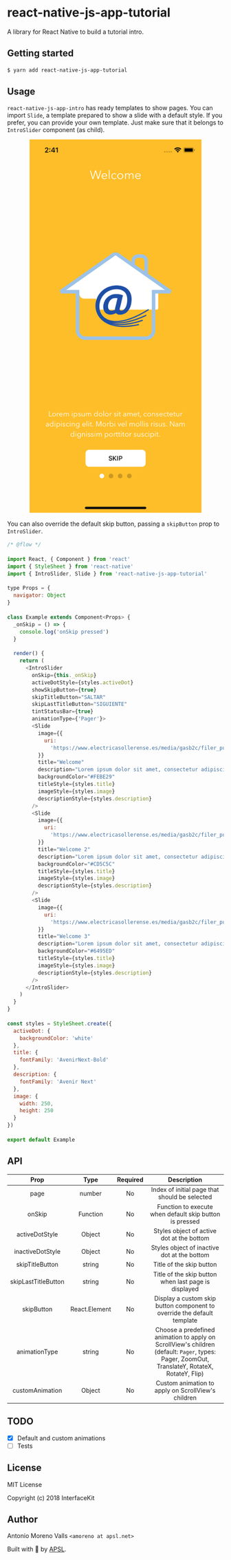 # react-native-js-app-tutorial

A library for React Native to build a tutorial intro.

## Getting started

```sh
$ yarn add react-native-js-app-tutorial
```

## Usage

`react-native-js-app-intro` has ready templates to show pages. You can import `Slide`, a template prepared to show a slide with a default style. If you prefer, you can provide your own template. Just make sure that it belongs to `IntroSlider` component (as child).

<p align="center">
<img src="./template.png" alt="Stepper" width="400">
</p>

You can also override the default skip button, passing a `skipButton` prop to `IntroSlider`.

```js
/* @flow */

import React, { Component } from 'react'
import { StyleSheet } from 'react-native'
import { IntroSlider, Slide } from 'react-native-js-app-tutorial'

type Props = {
  navigator: Object
}

class Example extends Component<Props> {
  _onSkip = () => {
    console.log('onSkip pressed')
  }

  render() {
    return (
      <IntroSlider
        onSkip={this._onSkip}
        activeDotStyle={styles.activeDot}
        showSkipButton={true}
        skipTitleButton="SALTAR"
        skipLastTitleButton="SIGUIENTE"
        tintStatusBar={true}
        animationType={'Pager'}>
        <Slide
          image={{
            uri:
              'https://www.electricasollerense.es/media/gasb2c/filer_public_thumbnails/filer_public/2014/04/11/fibra-logo-domestica.png__1618x1231_q85_crop_subsampling-2_upscale.png'
          }}
          title="Welcome"
          description="Lorem ipsum dolor sit amet, consectetur adipiscing elit. Morbi vel mollis risus. Nam dignissim porttitor suscipit."
          backgroundColor="#FEBE29"
          titleStyle={styles.title}
          imageStyle={styles.image}
          descriptionStyle={styles.description}
        />
        <Slide
          image={{
            uri:
              'https://www.electricasollerense.es/media/gasb2c/filer_public_thumbnails/filer_public/2014/04/11/fibra-logo-domestica.png__1618x1231_q85_crop_subsampling-2_upscale.png'
          }}
          title="Welcome 2"
          description="Lorem ipsum dolor sit amet, consectetur adipiscing elit. Morbi vel mollis risus. Nam dignissim porttitor suscipit."
          backgroundColor="#CD5C5C"
          titleStyle={styles.title}
          imageStyle={styles.image}
          descriptionStyle={styles.description}
        />
        <Slide
          image={{
            uri:
              'https://www.electricasollerense.es/media/gasb2c/filer_public_thumbnails/filer_public/2014/04/11/fibra-logo-domestica.png__1618x1231_q85_crop_subsampling-2_upscale.png'
          }}
          title="Welcome 3"
          description="Lorem ipsum dolor sit amet, consectetur adipiscing elit. Morbi vel mollis risus. Nam dignissim porttitor suscipit."
          backgroundColor="#6495ED"
          titleStyle={styles.title}
          imageStyle={styles.image}
          descriptionStyle={styles.description}
        />
      </IntroSlider>
    )
  }
}

const styles = StyleSheet.create({
  activeDot: {
    backgroundColor: 'white'
  },
  title: {
    fontFamily: 'AvenirNext-Bold'
  },
  description: {
    fontFamily: 'Avenir Next'
  },
  image: {
    width: 250,
    height: 250
  }
})

export default Example
```

## API

|        Prop         |     Type      | Required |                                                                  Description                                                                  |
| :-----------------: | :-----------: | :------: | :-------------------------------------------------------------------------------------------------------------------------------------------: |
|        page         |    number     |    No    |                                                 Index of initial page that should be selected                                                 |
|       onSkip        |   Function    |    No    |                                            Function to execute when default skip button is pressed                                            |
|   activeDotStyle    |    Object     |    No    |                                                   Styles object of active dot at the bottom                                                   |
|  inactiveDotStyle   |    Object     |    No    |                                                  Styles object of inactive dot at the bottom                                                  |
|   skipTitleButton   |    string     |    No    |                                                           Title of the skip button                                                            |
| skipLastTitleButton |    string     |    No    |                                             Title of the skip button when last page is displayed                                              |
|     skipButton      | React.Element |    No    |                                    Display a custom skip button component to override the default template                                    |
|    animationType    |    string     |    No    | Choose a predefined animation to apply on ScrollView's children (default: `Pager`, types: Pager, ZoomOut, TranslateY, RotateX, RotateY, Flip) |
|   customAnimation   |    Object     |    No    |                                              Custom animation to apply on ScrollView's children                                               |

## TODO

* [x] Default and custom animations
* [ ] Tests

## License

MIT License

Copyright (c) 2018 InterfaceKit

## Author

Antonio Moreno Valls `<amoreno at apsl.net>`

Built with 💛 by [APSL](https://github.com/apsl).

